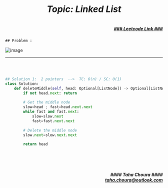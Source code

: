<h1 align="center";"><em> Topic: Linked List</em></h1>
<h5 align="right"> <br/><a align="right" width="80" href="https://leetcode.com/problems/delete-the-middle-node-of-a-linked-list/" target="_blank"><ins>### Leetcode Link ###</ins></a></h5>     
                                                                                                                                 
```diff
## Problem : 
```
  
![image](https://user-images.githubusercontent.com/11164303/171146755-4dffe2ca-31d5-4d1a-8b79-ff2695e87e31.png)                                                                                                                                          
                                                                                                                                                 

-------                    

<br/><br/>
                 
                         
```python
## Solution 1:  2 pointers  -->  TC: O(n) / SC: O(1)    
class Solution:
    def deleteMiddle(self, head: Optional[ListNode]) -> Optional[ListNode]:
        if not head.next: return
        
        # Get the middle node
        slow=head ; fast=head.next.next
        while fast and fast.next:
            slow=slow.next
            fast=fast.next.next
        
        # Delete the middle node
        slow.next=slow.next.next
        
        return head
 
                                                                                                                         
```
<br/>            
<h5 align="right" margin-right:12px>#### Taha Choura ####<br/><a align="right" width="70" href="#">taha.choura@outlook.com</a></h5> 
